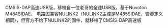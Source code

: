 CMSIS-DAP高速USB版，移植自一位老哥的全速USB版，基于Nuvoton M484SIDAE，
电路图兼容NULINK2（NULINK2主控是M485SIDAE，管脚定义相同），但官方不给下NULINK2的固件，就移植了CMSIS-DAP高速版
